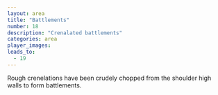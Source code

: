 ```yaml
---
layout: area
title: "Battlements"
number: 18
description: "Crenalated battlements"
categories: area
player_images:
leads_to:
  - 19
---
```


Rough crenelations have been crudely chopped from the shoulder high walls to form battlements.
